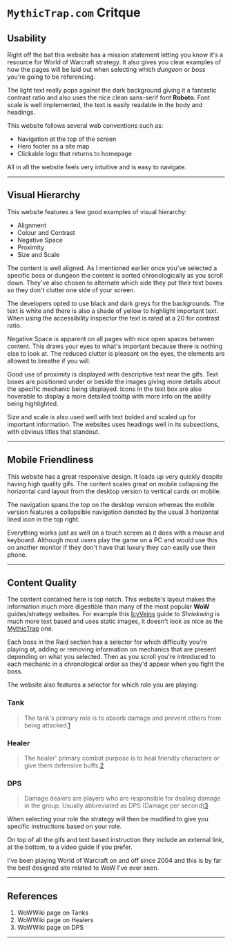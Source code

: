 # `MythicTrap.com` Critque

## Usability

Right off the bat this website has a mission statement letting you know it's a resource for World of Warcraft strategy. It also gives you clear examples of how the pages will be laid out when selecting which *dungeon* or *boss* you're going to be referencing.

The light text really pops against the dark background giving it a fantastic contrast ratio and also uses the nice clean sans-serif font **Roboto**. 
Font scale is well implemented, the text is easily readable in the body and headings.

This website follows several web conventions such as:
- Navigation at the top of the screen
- Hero footer as a site map
- Clickable logo that returns to homepage

All in all the website feels very intuitive and is easy to navigate.

---

## Visual Hierarchy

This website features a few good examples of visual hierarchy:
- Alignment
- Colour and Contrast
- Negative Space
- Proximity
- Size and Scale 

The content is well aligned. As I mentioned earlier once you've selected a specific boss or dungeon the content is sorted chronologically as you scroll down. They've also chosen to alternate which side they put their text boxes so they don't clutter one side of your screen.

The developers opted to use black and dark greys for the backgrounds. The text is white and there is also a shade of yellow to highlight important text. When using the accessibility inspector the text is rated at a 20 for contrast ratio.

Negative Space is apparent on all pages with nice open spaces between content. This draws your eyes to what's important because there is nothing else to look at. The reduced clutter is pleasant on the eyes, the elements are allowed to breathe if you will.

Good use of proximity is displayed with descriptive text near the gifs. Text boxes are positioned under or beside the images giving more details about the specific mechanic being displayed. Icons in the text box are also hoverable to display a more detailed tooltip with more info on the ability being highlighted.

Size and scale is also used well with text bolded and scaled up for important information. The websites uses headings well in its subsections, with obvious titles that standout.

---

## Mobile Friendliness

This website has a great responsive design. It loads up very quickly despite having high quality gifs. The content scales great on mobile collapsing the horizontal card layout from the desktop version to vertical cards on mobile. 

The navigation spans the top on the desktop version whereas the mobile version features a collapsible navigation denoted by the usual 3 horizontal lined icon in the top right.

Everything works just as well on a touch screen as it does with a mouse and keyboard. Although most users play the game on a PC and would use this on another monitor if they don't have that luxury they can easily use their phone.

---

## Content Quality

The content contained here is top notch. This website's layout makes the information much more digestible than many of the most popular **WoW** guides/strategy websites. For example this [IcyVeins](https://www.icy-veins.com/wow/shriekwing-strategy-guide-for-castle-nathria) guide to *Shriekwing* is much more text based and uses static images, it doesn't look as nice as the [MythicTrap](https://mythictrap.com/castleNathria/shriekwing) one.

Each boss in the Raid section has a selector for which difficulty you're playing at, adding or removing information on mechanics that are present depending on what you selected. Then as you scroll you're introduced to each mechanic in a chronological order as they'd appear when you fight the boss.

The website also features a selector for which role you are playing:

### Tank
>The tank's primary role is to absorb damage and prevent others from being attacked.[1]
### Healer
>The healer' primary combat purpose is to heal friendly characters or give them defensive buffs.[2]
### DPS
>Damage dealers are players who are responsible for dealing damage in the group. Usually abbreviated as DPS (Damage per second)[3]

When selecting your role the strategy will then be modified to give you specific instructions based on your role.

On top of all the gifs and text based instruction they include an external link, at the bottom, to a video guide if you prefer.

I've been playing World of Warcraft on and off since 2004 and this is by far the best designed site related to WoW I've ever seen.

---

## References

1. WoWWiki page on Tanks
2. WoWWiki page on Healers
3. WoWWiki page on DPS

[1]: https://wowwiki.fandom.com/wiki/Tank_(game_term)
[2]: https://wowwiki.fandom.com/wiki/Healer_class
[3]: https://wowwiki.fandom.com/wiki/Damage_dealer

---